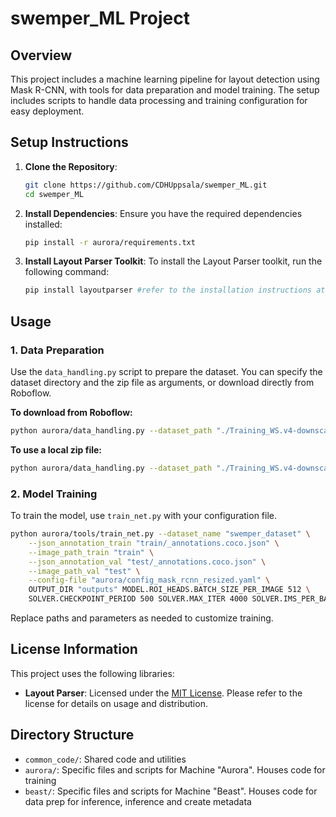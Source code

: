 
# swemper_ML Project

## Overview
This project includes a machine learning pipeline for layout detection using Mask R-CNN, with tools for data preparation and model training. The setup includes scripts to handle data processing and training configuration for easy deployment.

## Setup Instructions

1. **Clone the Repository**:
   ```bash
   git clone https://github.com/CDHUppsala/swemper_ML.git
   cd swemper_ML
   ```

2. **Install Dependencies**:
   Ensure you have the required dependencies installed:
   ```bash
   pip install -r aurora/requirements.txt
   ```

3. **Install Layout Parser Toolkit**:
   To install the Layout Parser toolkit, run the following command:
   ```bash
   pip install layoutparser #refer to the installation instructions at "https://github.com/Layout-Parser/layout-parser" if you run into issues related to layout parser
   ```

## Usage

### 1. Data Preparation

Use the `data_handling.py` script to prepare the dataset. You can specify the dataset directory and the zip file as arguments, or download directly from Roboflow.

**To download from Roboflow:**
```bash
python aurora/data_handling.py --dataset_path "./Training_WS.v4-downscaled-800x1200" --api_key "YOUR_ROBOFLOW_API_KEY" --workspace "YOUR_WORKSPACE_NAME" --project "YOUR_PROJECT_NAME" --version 1
```

**To use a local zip file:**
```bash
python aurora/data_handling.py --dataset_path "./Training_WS.v4-downscaled-800x1200" --zip_path "Training_WS.v4-downscaled-800x1200-no_validation.coco.zip"
```

### 2. Model Training

To train the model, use `train_net.py` with your configuration file.

   ```bash
   python aurora/tools/train_net.py --dataset_name "swemper_dataset" \
       --json_annotation_train "train/_annotations.coco.json" \
       --image_path_train "train" \
       --json_annotation_val "test/_annotations.coco.json" \
       --image_path_val "test" \
       --config-file "aurora/config_mask_rcnn_resized.yaml" \
       OUTPUT_DIR "outputs" MODEL.ROI_HEADS.BATCH_SIZE_PER_IMAGE 512 \
       SOLVER.CHECKPOINT_PERIOD 500 SOLVER.MAX_ITER 4000 SOLVER.IMS_PER_BATCH 2
   ```

Replace paths and parameters as needed to customize training.

## License Information

This project uses the following libraries:

- **Layout Parser**: Licensed under the [MIT License](https://github.com/Layout-Parser/layout-parser/blob/main/LICENSE). Please refer to the license for details on usage and distribution.

## Directory Structure

- `common_code/`: Shared code and utilities
- `aurora/`: Specific files and scripts for Machine "Aurora". Houses code for training
- `beast/`: Specific files and scripts for Machine "Beast". Houses code for data prep for inference, inference and create metadata

